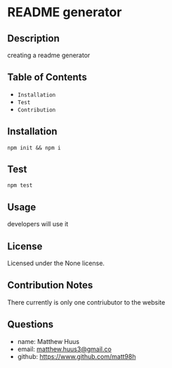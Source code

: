 # README generator


## Description
creating a readme generator
  

## Table of Contents
  *   `Installation`
  *   `Test`
  *   `Contribution`
  
## Installation
```
npm init && npm i
```

## Test
```
npm test
```

## Usage
developers will use it


## License 
Licensed under the None license.

## Contribution Notes
There currently is only one contriubutor to the website

## Questions
  *   name: Matthew Huus
  *   email: matthew.huus3@gmail.co
  *   github: https://www.github.com/matt98h

